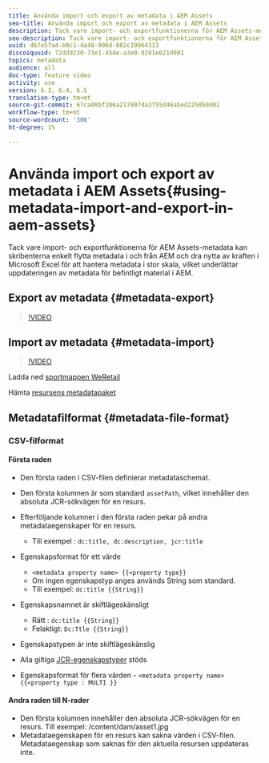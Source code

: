 ```yaml
---
title: Använda import och export av metadata i AEM Assets
seo-title: Använda import och export av metadata i AEM Assets
description: Tack vare import- och exportfunktionerna för AEM Assets-metadata kan skribenterna enkelt flytta metadata i och från AEM och dra nytta av kraften i Microsoft Excel för att hantera metadata i stor skala, vilket underlättar uppdateringen av metadata för befintligt material i AEM.
seo-description: Tack vare import- och exportfunktionerna för AEM Assets-metadata kan skribenterna enkelt flytta metadata i och från AEM och dra nytta av kraften i Microsoft Excel för att hantera metadata i stor skala, vilket underlättar uppdateringen av metadata för befintligt material i AEM.
uuid: db7e57a4-b0c1-4a48-906d-802c19964313
discoiquuid: 72dd9230-73e1-454e-a3e0-9281e621d901
topics: metadata
audience: all
doc-type: feature video
activity: use
version: 6.3, 6.4, 6.5
translation-type: tm+mt
source-git-commit: 67ca08bf386a217807da3755d46abed225050d02
workflow-type: tm+mt
source-wordcount: '306'
ht-degree: 1%

---
```



# Använda import och export av metadata i AEM Assets{#using-metadata-import-and-export-in-aem-assets}

Tack vare import- och exportfunktionerna för AEM Assets-metadata kan skribenterna enkelt flytta metadata i och från AEM och dra nytta av kraften i Microsoft Excel för att hantera metadata i stor skala, vilket underlättar uppdateringen av metadata för befintligt material i AEM.

## Export av metadata {#metadata-export}

>[!VIDEO](https://video.tv.adobe.com/v/22132/?quality=9&learn=on)

## Import av metadata {#metadata-import}

>[!VIDEO](https://video.tv.adobe.com/v/21374/?quality=9&learn=on)

Ladda ned [sportmappen WeRetail](assets/we-retail-sports.zip)

Hämta [resursens metadatapaket](assets/we-retail-sports-asset-metadata.zip)

## Metadatafilformat {#metadata-file-format}

### CSV-filformat

#### Första raden

* Den första raden i CSV-filen definierar metadataschemat.
* Den första kolumnen är som standard `assetPath`, vilket innehåller den absoluta JCR-sökvägen för en resurs.

* Efterföljande kolumner i den första raden pekar på andra metadataegenskaper för en resurs.

   * Till exempel : `dc:title, dc:description, jcr:title`

* Egenskapsformat för ett värde

   * `<metadata property name> {{<property type}}`
   * Om ingen egenskapstyp anges används String som standard.
   * Till exempel: `dc:title {{String}}`

* Egenskapsnamnet är skiftlägeskänsligt
   * Rätt : `dc:title {{String}}`
   * Felaktigt: `Dc:Ttle {{String}}`

* Egenskapstypen är inte skiftlägeskänslig
* Alla giltiga [JCR-egenskapstyper](https://docs.adobe.com/docs/en/spec/jsr170/javadocs/jcr-2.0/javax/jcr/PropertyType.html) stöds

* Egenskapsformat för flera värden - `<metadata property name> {{<property type : MULTI }}`

#### Andra raden till N-rader

* Den första kolumnen innehåller den absoluta JCR-sökvägen för en resurs. Till exempel: /content/dam/asset1.jpg
* Metadataegenskapen för en resurs kan sakna värden i CSV-filen. Metadataegenskap som saknas för den aktuella resursen uppdateras inte.